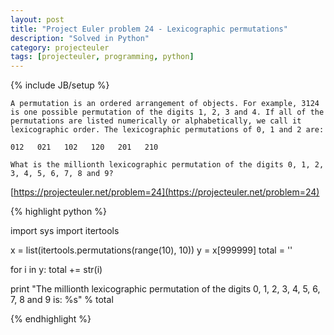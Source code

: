 ```yaml
---
layout: post
title: "Project Euler problem 24 - Lexicographic permutations"
description: "Solved in Python"
category: projecteuler
tags: [projecteuler, programming, python]
---
```

{% include JB/setup %}

    A permutation is an ordered arrangement of objects. For example, 3124 is one possible permutation of the digits 1, 2, 3 and 4. If all of the permutations are listed numerically or alphabetically, we call it lexicographic order. The lexicographic permutations of 0, 1 and 2 are:

    012   021   102   120   201   210

    What is the millionth lexicographic permutation of the digits 0, 1, 2, 3, 4, 5, 6, 7, 8 and 9?

[https://projecteuler.net/problem=24](https://projecteuler.net/problem=24)

{% highlight python %}

import sys
import itertools

x = list(itertools.permutations(range(10), 10))
y = x[999999]
total = ''

for i in y:
  total += str(i)

print "The millionth lexicographic permutation of the digits 0, 1, 2, 3, 4, 5, 6, 7, 8 and 9 is: %s" % total

{% endhighlight %}
